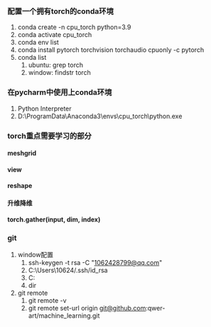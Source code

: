 ### 配置一个拥有torch的conda环境
1. conda create -n cpu_torch python=3.9
2.  conda activate cpu_torch
3.  conda env list
4.  conda install pytorch torchvision torchaudio cpuonly -c pytorch
5. conda list 
   1. ubuntu: grep torch 
   2. window: findstr torch
### 在pycharm中使用上conda环境
1. Python Interpreter
2. D:\ProgramData\Anaconda3\envs\cpu_torch\python.exe
### torch重点需要学习的部分
#### meshgrid
#### view
#### reshape
#### 升维降维
#### torch.gather(input, dim, index)
### git
1. window配置
   1. ssh-keygen -t rsa -C "1062428799@qq.com"
   2. C:\Users\10624/.ssh/id_rsa
   3. C: 
   4. dir
2. git remote
   1. git remote -v
   2. git remote set-url origin git@github.com:qwer-art/machine_learning.git